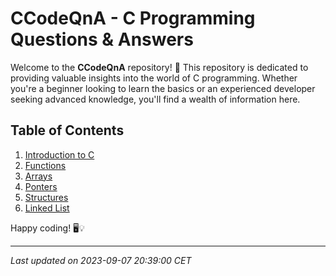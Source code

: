 # CCodeQnA - C Programming Questions & Answers

Welcome to the **CCodeQnA** repository! 🚀 This repository is dedicated to providing valuable insights into the world of C programming. Whether you're a beginner looking to learn the basics or an experienced developer seeking advanced knowledge, you'll find a wealth of information here.

## Table of Contents

1. [Introduction to C](https://github.com/Salahbendary/CCodeQnA/tree/main/Introduction%20To%20C)
2. [Functions](#Functions)
3. [Arrays](#Arrays)
4. [Ponters](#Pointers)
5. [Structures](#Structures)
6. [Linked List](#LinkedList)

Happy coding! 🖥️💡

---

*Last updated on 2023-09-07 20:39:00 CET*
